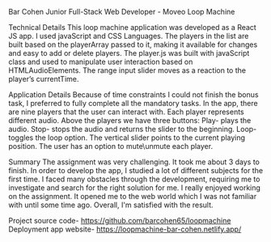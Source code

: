 Bar Cohen
Junior Full-Stack Web Developer - Moveo
Loop Machine

Technical Details
This loop machine application was developed as a React JS app. 
I used javaScript and CSS Languages.
The players in the list are built based on the playerArray passed to it, making it available for changes and easy to add or delete players. 
The player.js was built with javaScript class and used to manipulate user interaction based on HTMLAudioElements.
The range input slider moves as a reaction to the player’s currentTime.

Application Details
Because of time constraints I could not finish the bonus task, I preferred to fully complete all the mandatory tasks.
In the app, there are nine players that the user can interact with.
Each player represents different audio.
Above the players we have three buttons: 
Play- plays the audio.
Stop- stops the audio and returns the slider to the beginning.
Loop- toggles the loop option.
The vertical slider points to the current playing position.
The user has an option to mute\unmute each player.

Summary
The assignment was very challenging. 
It took me about 3 days to finish.
In order to develop the app, I studied a lot of different subjects for the first time. I faced many obstacles through the development, requiring me to investigate and search for the right solution for me. 
I really enjoyed working on the assignment. It opened me to the web world which I was not familiar with until some time ago. Overall,  I'm satisfied with the result.

Project source code- https://github.com/barcohen65/loopmachine
Deployment app website- https://loopmachine-bar-cohen.netlify.app/
